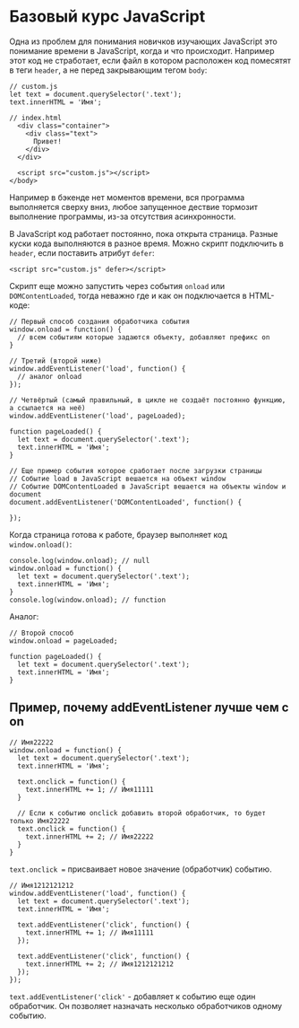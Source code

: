 # Базовый курс JavaScript
Одна из проблем для понимания новичков изучающих JavaScript это понимание времени в JavaScript, когда и что происходит. Например этот код не стработает, если файл в котором расположен код помесятят в теги `header`, а не перед закрывающим тегом `body`:

    // custom.js
    let text = document.querySelector('.text');
    text.innerHTML = 'Имя';

    // index.html
      <div class="container">
        <div class="text">
          Привет!
        </div>
      </div>

      <script src="custom.js"></script>
    </body>

Например в бэкенде нет моментов времени, вся программа выполняется сверху вниз, любое запущенное дествие тормозит выполнение программы, из-за отсутствия асинхронности.

В JavaScript код работает постоянно, пока открыта страница. Разные куски кода выполняются в разное время. Можно скрипт подключить в `header`, если поставить атрибут `defer`:

    <script src="custom.js" defer></script>

Скрипт еще можно запустить через события `onload` или `DOMContentLoaded`, тогда неважно где и как он подключается в HTML-коде:

    // Первый способ создания обработчика события
    window.onload = function() {
      // всем событиям которые задаются объекту, добавляют префикс on
    }

    // Третий (второй ниже)
    window.addEventListener('load', function() {
      // аналог onload
    });

    // Четвёртый (самый правильный, в цикле не создаёт постоянно функцию, а ссылается на неё)
    window.addEventListener('load', pageLoaded);

    function pageLoaded() {
      let text = document.querySelector('.text');
      text.innerHTML = 'Имя';
    }

    // Еще пример события которое сработает после загрузки страницы
    // Событие load в JavaScript вешается на объект window
    // Событие DOMContentLoaded в JavaScript вешается на объекты window и document
    document.addEventListener('DOMContentLoaded', function() {
  
    });

Когда страница готова к работе, браузер выполняет код `window.onload()`:

    console.log(window.onload); // null
    window.onload = function() {
      let text = document.querySelector('.text');
      text.innerHTML = 'Имя';
    }
    console.log(window.onload); // function

Аналог:

    // Второй способ
    window.onload = pageLoaded;

    function pageLoaded() {
      let text = document.querySelector('.text');
      text.innerHTML = 'Имя';
    }

## Пример, почему addEventListener лучше чем с on

    // Имя22222
    window.onload = function() {
      let text = document.querySelector('.text');
      text.innerHTML = 'Имя';

      text.onclick = function() {
        text.innerHTML += 1; // Имя11111
      }

      // Если к событию onclick добавить второй обработчик, то будет только Имя22222
      text.onclick = function() {
        text.innerHTML += 2; // Имя22222
      }
    }

`text.onclick =` присваивает новое значение (обработчик) событию.

    // Имя1212121212
    window.addEventListener('load', function() {
      let text = document.querySelector('.text');
      text.innerHTML = 'Имя';

      text.addEventListener('click', function() {
        text.innerHTML += 1; // Имя11111
      });

      text.addEventListener('click', function() {
        text.innerHTML += 2; // Имя1212121212
      });
    });

`text.addEventListener('click'` - добавляет к событию еще один обработчик. Он позволяет назначать несколько обработчиков одному событию.
